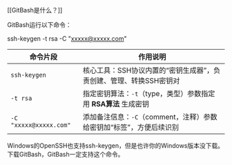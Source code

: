 [[GitBash是什么？]]

GitBash运行以下命令：

ssh-keygen -t rsa -C "xxxxx@xxxxx.com"

| 命令片段                   | 作用说明                                     |
| ---------------------- | ---------------------------------------- |
| `ssh-keygen`           | 核心工具：SSH协议内置的“密钥生成器”，负责创建、管理、转换SSH密钥对    |
| `-t rsa`               | 指定密钥算法：`-t`（type，类型）参数指定用 **RSA算法** 生成密钥 |
| `-C "xxxxx@xxxxx.com"` | 添加备注信息：`-C`（comment，注释）参数给密钥加“标签”，方便后续识别 |
Windows的OpenSSH也支持ssh-keygen，但是也许你的Windows版本没下载。下载GitBash，GitBash一定支持这个命令。



